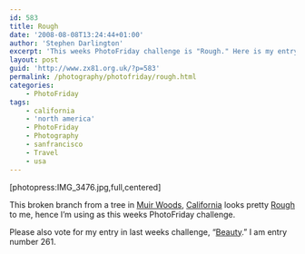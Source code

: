 ```yaml
---
id: 583
title: Rough
date: '2008-08-08T13:24:44+01:00'
author: 'Stephen Darlington'
excerpt: 'This weeks PhotoFriday challenge is "Rough." Here is my entry.'
layout: post
guid: 'http://www.zx81.org.uk/?p=583'
permalink: /photography/photofriday/rough.html
categories:
    - PhotoFriday
tags:
    - california
    - 'north america'
    - PhotoFriday
    - Photography
    - sanfrancisco
    - Travel
    - usa
---
```


\[photopress:IMG\_3476.jpg,full,centered\]

This broken branch from a tree in [Muir Woods](http://www.zx81.org.uk/travel/muir-woods.html), [California](http://www.zx81.org.uk/travel/california-2006.html) looks pretty [Rough](http://www.photofriday.com/archives/challenge/000797.php) to me, hence I’m using as this weeks PhotoFriday challenge.

Please also vote for my entry in last weeks challenge, “[Beauty](http://www.photofriday.com/linkviewer.php?id=795).” I am entry number 261.